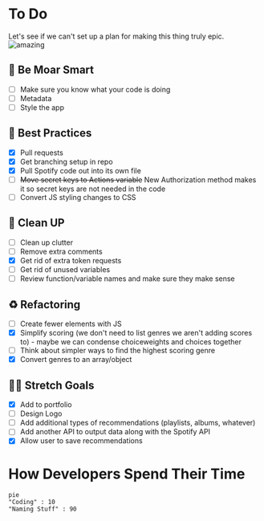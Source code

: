 # To Do
Let's see if we can't set up a plan for making this thing truly epic.
![amazing](https://data.textstudio.com/output/sample/animated/6/0/6/4/amazing-3-14606.gif)

## 🧠 Be Moar Smart
- [ ] Make sure you know what your code is doing
- [ ] Metadata
- [ ] Style the app

## 🏅 Best Practices
- [x] Pull requests
- [x] Get branching setup in repo
- [x] Pull Spotify code out into its own file
- [ ] ~~Move secret keys to Actions variable~~ New Authorization method makes it so secret keys are not needed in the code
- [ ] Convert JS styling changes to CSS

## 🧹 Clean UP
- [ ] Clean up clutter
- [ ] Remove extra comments
- [x] Get rid of extra token requests
- [ ] Get rid of unused variables
- [ ] Review function/variable names and make sure they make sense

## ♻️ Refactoring
- [ ] Create fewer elements with JS
- [x] Simplify scoring (we don't need to list genres we aren't adding scores to) - maybe we can condense choiceweights and choices together
- [ ] Think about simpler ways to find the highest scoring genre
- [x] Convert genres to an array/object

## 🧘🏻 Stretch Goals
- [x] Add to portfolio
- [ ] Design Logo
- [ ] Add additional types of recommendations (playlists, albums, whatever)
- [ ] Add another API to output data along with the Spotify API
- [x] Allow user to save recommendations

# How Developers Spend Their Time
```mermaid
pie
"Coding" : 10
"Naming Stuff" : 90
```